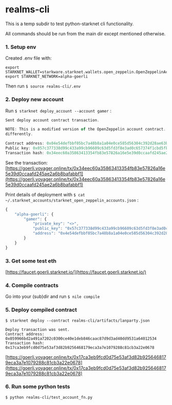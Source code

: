 # realms-cli

This is a temp subdir to test python-starknet cli functionality.

All commands should be run from the main dir except mentioned otherwise.

### 1. Setup env

Created .env file with:

```shell
export STARKNET_WALLET=starkware.starknet.wallets.open_zeppelin.OpenZeppelinAccount
export STARKNET_NETWORK=alpha-goerli
```

Then run `$ source realms-cli/.env`

### 2. Deploy new account

Run `$ starknet deploy_account --account gamer` :

```jsx
Sent deploy account contract transaction.

NOTE: This is a modified version of the OpenZeppelin account contract. The signature is computed
differently.

Contract address: 0x04e54defbbf05bc7a48b8a1a04e0ce585d56304c392d28ae63bd7085d55db529
Public key: 0x057c377338d99c433a99cb96609c63d5fd3f8e3ad0c657374f1cbd5fb6190347
Transaction hash: 0x34eec60a35863413354fb83e57826a16e5e39d0ccaafd245ae2a6b8bafabbf1
```

See the transaction: [https://goerli.voyager.online/tx/0x34eec60a35863413354fb83e57826a16e5e39d0ccaafd245ae2a6b8bafabbf1](https://goerli.voyager.online/tx/0x34eec60a35863413354fb83e57826a16e5e39d0ccaafd245ae2a6b8bafabbf1)

Print details of deployment with `$ cat ~/.starknet_accounts/starknet_open_zeppelin_accounts.json` :

```jsx
{
    "alpha-goerli": {
        "gamer": {
            "private_key": "<>",
            "public_key": "0x57c377338d99c433a99cb96609c63d5fd3f8e3ad0c657374f1cbd5fb6190347",
            "address": "0x4e54defbbf05bc7a48b8a1a04e0ce585d56304c392d28ae63bd7085d55db529"
        }
    }
}
```

### 3. Get some test eth

[https://faucet.goerli.starknet.io/](https://faucet.goerli.starknet.io/)

### 4. Compile contracts

Go into your (sub)dir and run `$ nile compile`

### 5. Deploy compiled contract

`$ starknet deploy --contract realms-cli/artifacts/lanparty.json`

```shell
Deploy transaction was sent.
Contract address: 0x059966bd2a491a7202c0300ce40e1deb846caac87d9d3ad40dd9531a64012534
Transaction hash: 0x17ca3eb9fcd0d75e53af3d82b9256468179eca3a7e1079288c81cb3a22e0678
```

[https://goerli.voyager.online/tx/0x17ca3eb9fcd0d75e53af3d82b9256468179eca3a7e1079288c81cb3a22e0678](https://goerli.voyager.online/tx/0x17ca3eb9fcd0d75e53af3d82b9256468179eca3a7e1079288c81cb3a22e0678)

### 6. Run some python tests

`$ python realms-cli/test_account_fn.py`